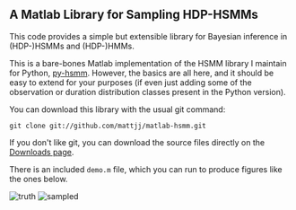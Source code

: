 ## A Matlab Library for Sampling HDP-HSMMs ##
This code provides a simple but extensible library for Bayesian inference in (HDP-)HSMMs and (HDP-)HMMs.

This is a bare-bones Matlab implementation of the HSMM library I maintain for Python, [py-hsmm](https://github.com/mattjj/py-hsmm). However, the basics are all here, and it should be easy to extend for your purposes (if even just adding some of the observation or duration distribution classes present in the Python version).

You can download this library with the usual git command:

```
git clone git://github.com/mattjj/matlab-hsmm.git
```

If you don't like git, you can download the source files directly on the [Downloads page](https://github.com/mattjj/matlab-hsmm/downloads).

There is an included `demo.m` file, which you can run to produce figures like the ones below.

![truth](http://www.mit.edu/~mattjj/github/matlab-hsmm/truth.png)
![sampled](http://www.mit.edu/~mattjj/github/matlab-hsmm/sampled.png)
